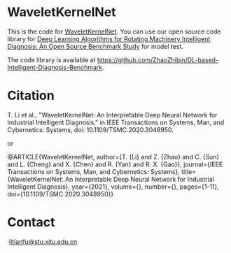 # WaveletKernelNet
This is the code for [WaveletKernelNet](https://ieeexplore.ieee.org/document/9328876).
You can use our open source code library for [Deep Learning Algorithms for Rotating Machinery Intelligent Diagnosis: An Open Source Benchmark Study](https://arxiv.org/abs/2003.03315) for model test.

The code library is available at https://github.com/ZhaoZhibin/DL-based-Intelligent-Diagnosis-Benchmark. 

# Citation
T. Li et al., "WaveletKernelNet: An Interpretable Deep Neural Network for Industrial Intelligent Diagnosis," in IEEE Transactions on Systems, Man, and Cybernetics: Systems, doi: 10.1109/TSMC.2020.3048950.

or

@ARTICLE{WaveletKernelNet,  author={T. {Li} and Z. {Zhao} and C. {Sun} and L. {Cheng} and X. {Chen} and R. {Yan} and R. X. {Gao}},  journal={IEEE Transactions on Systems, Man, and Cybernetics: Systems},   title={WaveletKernelNet: An Interpretable Deep Neural Network for Industrial Intelligent Diagnosis},   year={2021},  volume={},  number={},  pages={1-11},  doi={10.1109/TSMC.2020.3048950}}

# Contact
·litianfu@stu.xjtu.edu.cn
